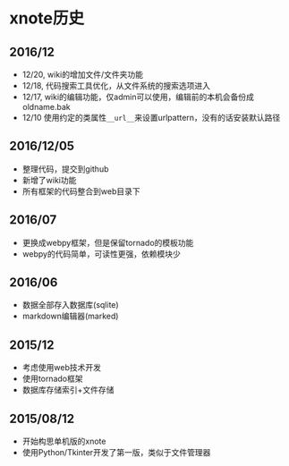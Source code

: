 # xnote历史

## 2016/12

- 12/20, wiki的增加文件/文件夹功能
- 12/18, 代码搜索工具优化，从文件系统的搜索选项进入
- 12/17, wiki的编辑功能，仅admin可以使用，编辑前的本机会备份成oldname.bak
- 12/10 使用约定的类属性```__url__```来设置urlpattern，没有的话安装默认路径

## 2016/12/05

- 整理代码，提交到github
- 新增了wiki功能
- 所有框架的代码整合到web目录下


## 2016/07
- 更换成webpy框架，但是保留tornado的模板功能
- webpy的代码简单，可读性更强，依赖模块少


## 2016/06

- 数据全部存入数据库(sqlite)
- markdown编辑器(marked)

## 2015/12

- 考虑使用web技术开发
- 使用tornado框架
- 数据库存储索引+文件存储

## 2015/08/12


- 开始构思单机版的xnote
- 使用Python/Tkinter开发了第一版，类似于文件管理器